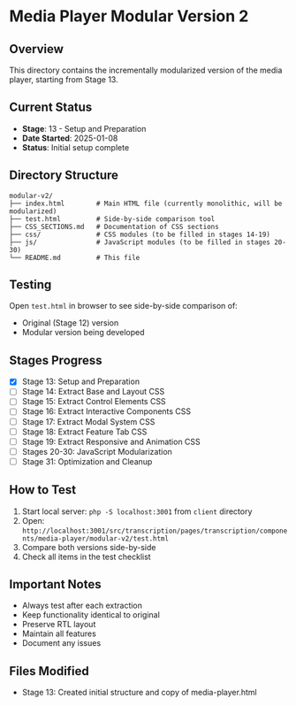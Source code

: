 # Media Player Modular Version 2

## Overview
This directory contains the incrementally modularized version of the media player, starting from Stage 13.

## Current Status
- **Stage**: 13 - Setup and Preparation
- **Date Started**: 2025-01-08
- **Status**: Initial setup complete

## Directory Structure
```
modular-v2/
├── index.html        # Main HTML file (currently monolithic, will be modularized)
├── test.html         # Side-by-side comparison tool
├── CSS_SECTIONS.md   # Documentation of CSS sections
├── css/              # CSS modules (to be filled in stages 14-19)
├── js/               # JavaScript modules (to be filled in stages 20-30)
└── README.md         # This file
```

## Testing
Open `test.html` in browser to see side-by-side comparison of:
- Original (Stage 12) version
- Modular version being developed

## Stages Progress
- [x] Stage 13: Setup and Preparation
- [ ] Stage 14: Extract Base and Layout CSS
- [ ] Stage 15: Extract Control Elements CSS
- [ ] Stage 16: Extract Interactive Components CSS
- [ ] Stage 17: Extract Modal System CSS
- [ ] Stage 18: Extract Feature Tab CSS
- [ ] Stage 19: Extract Responsive and Animation CSS
- [ ] Stages 20-30: JavaScript Modularization
- [ ] Stage 31: Optimization and Cleanup

## How to Test
1. Start local server: `php -S localhost:3001` from `client` directory
2. Open: `http://localhost:3001/src/transcription/pages/transcription/components/media-player/modular-v2/test.html`
3. Compare both versions side-by-side
4. Check all items in the test checklist

## Important Notes
- Always test after each extraction
- Keep functionality identical to original
- Preserve RTL layout
- Maintain all features
- Document any issues

## Files Modified
- Stage 13: Created initial structure and copy of media-player.html